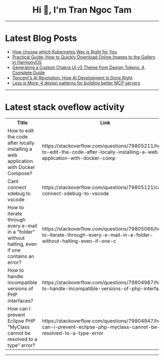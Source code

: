 <h1 align="center">Hi 👋, I'm Tran Ngoc Tam</h1>

---

# Latest Blog Posts 
<!-- BLOG-POST-LIST:START -->
- [How choose which Kubernetes Way is Right for You](https://dev.to/kartik_p/how-choose-which-kubernetes-way-is-right-for-you-1jf9)
- [Practical Guide: How to Quickly Download Online Images to the Gallery in HarmonyOS](https://dev.to/harmonyos/practical-guide-how-to-quickly-download-online-images-to-the-gallery-in-harmonyos-338a)
- [Generating a Custom Chakra UI v3 Theme from Design Tokens: A Complete Guide](https://dev.to/kiranmantha/generating-a-custom-chakra-ui-v3-theme-from-design-tokens-a-complete-guide-1085)
- [Tencent&#39;s AI Revolution: How AI Development Is Done Right](https://dev.to/harris001/tencents-ai-revolution-how-ai-development-is-done-right-1mgc)
- [Less is More: 4 design patterns for building better MCP servers](https://dev.to/klavisai/less-is-more-4-design-patterns-for-building-better-mcp-servers-3gpf)
<!-- BLOG-POST-LIST:END -->

---

# Latest stack oveflow activity
<table>
  <tr><th>Title</th><th>Link</th></tr>
  <!-- STACKOVERFLOW:START --><tr><td>How to edit the code after locally installing a web application with Docker Compose?</td><td>https://stackoverflow.com/questions/79805211/how-to-edit-the-code-after-locally-installing-a-web-application-with-docker-comp</td></tr><tr><td>Cant connect xdebug to vscode</td><td>https://stackoverflow.com/questions/79805121/cant-connect-xdebug-to-vscode</td></tr><tr><td>How to iterate through every e-mail in a &quot;folder&quot; without halting, even if one contains an error?</td><td>https://stackoverflow.com/questions/79805066/how-to-iterate-through-every-e-mail-in-a-folder-without-halting-even-if-one-c</td></tr><tr><td>How to handle incompatible versions of PHP interfaces?</td><td>https://stackoverflow.com/questions/79804987/how-to-handle-incompatible-versions-of-php-interfaces</td></tr><tr><td>How can I prevent Eclipse PHP &quot;MyClass cannot be resolved to a type&quot; error?</td><td>https://stackoverflow.com/questions/79804947/how-can-i-prevent-eclipse-php-myclass-cannot-be-resolved-to-a-type-error</td></tr><!-- STACKOVERFLOW:END -->
</table>

---


